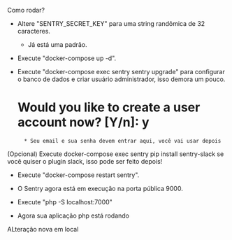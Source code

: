 Como rodar?

- Altere "SENTRY_SECRET_KEY" para uma string randômica de 32 caracteres.

  - Já está uma padrão.

- Execute "docker-compose up -d".

- Execute "docker-compose exec sentry sentry upgrade" para configurar o banco de dados e criar usuário administrador, isso demora um pouco.
  # Would you like to create a user account now? [Y/n]: y
        * Seu email e sua senha devem entrar aqui, você vai usar depois

(Opcional) Execute docker-compose exec sentry pip install sentry-slack se você quiser o plugin slack, isso pode ser feito depois!

- Execute "docker-compose restart sentry".

* O Sentry agora está em execução na porta pública 9000.

- Execute "php -S localhost:7000"
* Agora sua aplicação php está rodando

ALteração nova em local